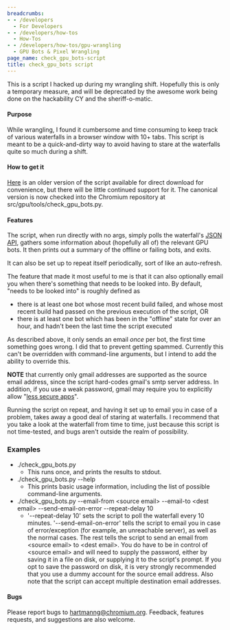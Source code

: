```yaml
---
breadcrumbs:
- - /developers
  - For Developers
- - /developers/how-tos
  - How-Tos
- - /developers/how-tos/gpu-wrangling
  - GPU Bots & Pixel Wrangling
page_name: check_gpu_bots-script
title: check_gpu_bots script
---
```


This is a script I hacked up during my wrangling shift. Hopefully this is only a
temporary measure, and will be deprecated by the awesome work being done on the
hackability CY and the sheriff-o-matic.

#### Purpose

While wrangling, I found it cumbersome and time consuming to keep track of
various waterfalls in a browser window with 10+ tabs. This script is meant to be
a quick-and-dirty way to avoid having to stare at the waterfalls quite so much
during a shift.

#### How to get it

[Here](/developers/how-tos/gpu-wrangling/check_gpu_bots-script/check_gpu_bots.py)
is an older version of the script available for direct download for convenience,
but there will be little continued support for it. The canonical version is now
checked into the Chromium repository at src/gpu/tools/check_gpu_bots.py.

#### Features

The script, when run directly with no args, simply polls the waterfall's [JSON
API](http://build.chromium.org/p/chromium/json/help), gathers some information
about (hopefully all of) the relevant GPU bots. It then prints out a summary of
the offline or failing bots, and exits.

It can also be set up to repeat itself periodically, sort of like an
auto-refresh.

The feature that made it most useful to me is that it can also optionally email
you when there's something that needs to be looked into. By default, "needs to
be looked into" is roughly defined as

*   there is at least one bot whose most recent build failed, and whose
            most recent build had passed on the previous execution of the
            script, OR
*   there is at least one bot which has been in the "offline" state for
            over an hour, and hadn't been the last time the script executed

As described above, it only sends an email *once* per bot, the first time
something goes wrong. I did that to prevent getting spammed. Currently this
can't be overridden with command-line arguments, but I intend to add the ability
to override this.

**NOTE** that currently only gmail addresses are supported as the source email
address, since the script hard-codes gmail's smtp server address. In addition,
if you use a weak password, gmail may require you to explicitly allow "[less
secure apps](https://support.google.com/accounts/answer/6010255)".

Running the script on repeat, and having it set up to email you in case of a
problem, takes away a good deal of staring at waterfalls. I recommend that you
take a look at the waterfall from time to time, just because this script is not
time-tested, and bugs aren't outside the realm of possibility.

### Examples

*   ./check_gpu_bots.py
    *   This runs once, and prints the results to stdout.
*   ./check_gpu_bots.py --help
    *   This prints basic usage information, including the list of
                possible command-line arguments.
*   ./check_gpu_bots.py --email-from &lt;source email&gt; --email-to
            &lt;dest email&gt; --send-email-on-error --repeat-delay 10
    *   '--repeat-delay 10' sets the script to poll the waterfall every
                10 minutes. '--send-email-on-error' tells the script to email
                you in case of error/exception (for example, an unreachable
                server), as well as the normal cases. The rest tells the script
                to send an email from &lt;source email&gt; to &lt;dest
                email&gt;. You do have to be in control of &lt;source email&gt;
                and will need to supply the password, either by saving it in a
                file on disk, or supplying it to the script's prompt. If you opt
                to save the password on disk, it is very strongly recommended
                that you use a dummy account for the source email address. Also
                note that the script can accept multiple destination email
                addresses.

#### Bugs

Please report bugs to [hartmanng@chromium.org](mailto:hartmanng@chromium.org).
Feedback, features requests, and suggestions are also welcome.
